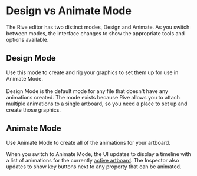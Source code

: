 # Design vs Animate Mode

The Rive editor has two distinct modes, Design and Animate. As you switch between modes, the interface changes to show the appropriate tools and options available.

## Design Mode

Use this mode to create and rig your graphics to set them up for use in Animate Mode.\
\
Design Mode is the default mode for any file that doesn't have any animations created. The mode exists because Rive allows you to attach multiple animations to a single artboard, so you need a place to set up and create those graphics.&#x20;

## Animate Mode

Use Animate Mode to create all of the animations for your artboard.

When you switch to Animate Mode, the UI updates to display a timeline with a list of animations for the currently [active artboard](artboards/#active-artboard). The Inspector also updates to show key buttons next to any property that can be animated.&#x20;
